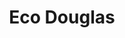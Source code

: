 ---
title: "Eco Douglas"
address: "1 to 2 Eastville, Douglas Village, Cork City"
tel: "+353 (0)21 489 2522"
county: "Cork"
category: "American Restaurants"
type: "Content"
lat: "51.8770637512207"
lng: "-8.435752868652344"
---